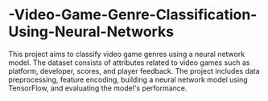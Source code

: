# -Video-Game-Genre-Classification-Using-Neural-Networks
This project aims to classify video game genres using a neural network model. The dataset consists of attributes related to video games such as platform, developer, scores, and player feedback. The project includes data preprocessing, feature encoding, building a neural network model using TensorFlow, and evaluating the model's performance.

